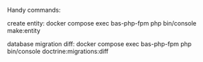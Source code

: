 Handy commands:

create entity:
  docker compose exec bas-php-fpm php bin/console make:entity

database migration diff:
  docker compose exec bas-php-fpm php bin/console doctrine:migrations:diff
